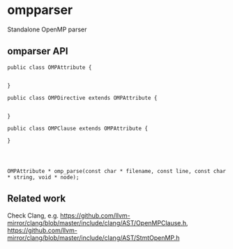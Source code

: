 # ompparser
Standalone OpenMP parser

## omparser API

```
public class OMPAttribute {
   

}

public class OMPDirective extends OMPAttribute {


}

public class OMPClause extends OMPAttribute {

}




OMPAttribute * omp_parse(const char * filename, const line, const char * string, void * node);

```

## Related work
Check Clang, e.g. https://github.com/llvm-mirror/clang/blob/master/include/clang/AST/OpenMPClause.h, https://github.com/llvm-mirror/clang/blob/master/include/clang/AST/StmtOpenMP.h
